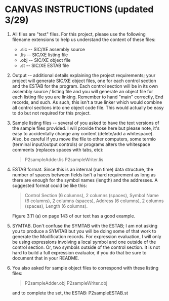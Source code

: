 
# CANVAS INSTRUCTIONS (updated 3/29)



 1. All files are "text" files. For this project, please use the following filename extensions to help us understand the content of these files:
    * .sic -- SIC/XE assembly source
    * .lis -- SIC/XE listing file
    * .obj -- SIC/XE object file
    * .st -- SIC/XE ESTAB file

2. Output -- additional details explaining the project requirements; your project will generate SIC/XE object files, one for each control section and the ESTAB for the program. Each control section will be in its own assembly source / listing file and you will generate an object file for each listing file you are linking. Remember to hand "main" correctly, End records, and such. As such, this isn't a true linker which would combine all control sections into one object code file. This would actually be easy to do but not required for this project.

3.  Sample listing files -- several of you asked to have the text versions of the sample files provided. I will provide those here but please note, it's easy to accidentally change any content (delete/add a whitespace). Also, be careful if you move the file to other computers, some termio (terminal input/output controls) or programs alters the whitespace comments (replaces spaces with tabs, etc):
	>P2sampleAdder.lis
	>P2sampleWriter.lis


4. ESTAB format. Since this is an internal (run time) data structure, the number of spaces between fields isn't a hard requirement as long as there are enough for the symbol names (length) and the addresses. A suggested format could be like this:

	>Control Section (6 columns), 2 columns (spaces), Symbol Name (6 														columns), 2 columns (spaces), Address (6 columns), 2 columns (spaces), 			Length (6 columns).

    Figure 3.11 (a) on page 143 of our text has a good example.



5. SYMTAB. Don't confuse the SYMTAB with the ESTAB; I am not asking you to produce a SYMTAB but you will be doing some of that work to generate the Modification records. For expression evaluation, I will only be using expressions involving a local symbol and one outside of the control section. Or, two symbols outside of the control section. It is not hard to build a full expression evaluator, if you do that be sure to document that in your README.



6. You also asked for sample object files to correspond with these listing files:

	>P2sampleAdder.obj
	>P2sampleWriter.obj



	and to complete the set, the ESTAB: P2sampleESTAB.st